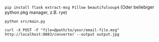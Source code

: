 `pip install flask extract-msg Pillow beautifulsoup4`
(Oder beliebiger python pkg manager, z.B. rye)


`python src/main.py`


`curl -X POST -F "file=@path/to/your/email-file.msg" http://localhost:8083/converter --output output.jpg`
